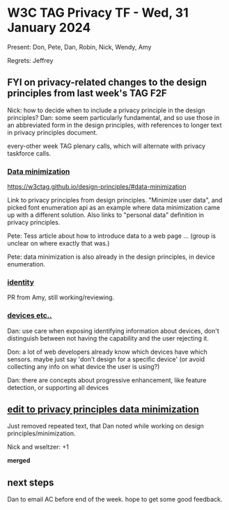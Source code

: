# W3C TAG Privacy TF - Wed, 31 January 2024

Present: Don, Pete, Dan, Robin, Nick, Wendy, Amy

Regrets: Jeffrey

## FYI on privacy-related changes to the design principles from last week's TAG F2F

Nick: how to decide when to include a privacy principle in the design principles?
Dan: some seem particularly fundamental, and so use those in an abbreviated form in the design principles, with references to longer text in privacy principles document.

every-other week TAG plenary calls, which will alternate with privacy taskforce calls.

### [Data minimization](https://github.com/w3ctag/design-principles/pull/465)

https://w3ctag.github.io/design-principles/#data-minimization

Link to privacy principles from design principles. "Minimize user data", and picked font enumeration api as an example where data minimization came up with a different solution. Also links to "personal data" definition in privacy principles.

Pete: Tess article about how to introduce data to a web page ... (group is unclear on where exactly that was.)

Pete: data minimization is also already in the design principles, in device enumeration.

### [identity](https://github.com/w3ctag/design-principles/pull/396)

PR from Amy, still working/reviewing.

### [devices etc..](https://github.com/w3ctag/design-principles/pull/470)

Dan: use care when exposing identifying information about devices, don't distinguish between not having the capability and the user rejecting it.

Don: a lot of web developers already know which devices have which sensors. maybe just say 'don't design for a specific device' (or avoid collecting any info on what device the user is using?)

Dan: there are concepts about progressive enhancement, like feature detection, or supporting all devices

## [edit to privacy principles data minimization](https://github.com/w3ctag/privacy-principles/pull/399)

Just removed repeated text, that Dan noted while working on design principles/minimization.

Nick and wseltzer: +1 

**merged**

## next steps

Dan to email AC before end of the week. hope to get some good feedback.


